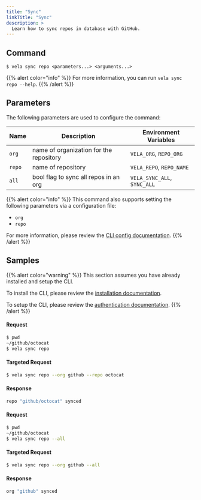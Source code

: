 ```yaml
---
title: "Sync"
linkTitle: "Sync"
description: >
  Learn how to sync repos in database with GitHub.
---
```


## Command

```
$ vela sync repo <parameters...> <arguments...>
```

{{% alert color="info" %}}
For more information, you can run `vela sync repo --help`.
{{% /alert %}}

## Parameters

The following parameters are used to configure the command:

| Name     | Description                             | Environment Variables        |
| -------- | --------------------------------------- | ---------------------------- |
| `org`    | name of organization for the repository | `VELA_ORG`, `REPO_ORG`       |
| `repo`   | name of repository                      | `VELA_REPO`, `REPO_NAME`     |
| `all`    | bool flag to sync all repos in an org   | `VELA_SYNC_ALL`, `SYNC_ALL`  |

{{% alert color="info" %}}
This command also supports setting the following parameters via a configuration file:

- `org`
- `repo`

For more information, please review the [CLI config documentation](/docs/reference/cli/config/).
{{% /alert %}}

## Samples

{{% alert color="warning" %}}
This section assumes you have already installed and setup the CLI.

To install the CLI, please review the [installation documentation](/docs/reference/cli/install/).

To setup the CLI, please review the [authentication documentation](/docs/reference/cli/authentication/).
{{% /alert %}}

#### Request

```sh
$ pwd
~/github/octocat
$ vela sync repo
```

#### Targeted Request

```sh
$ vela sync repo --org github --repo octocat
```

#### Response

```sh
repo "github/octocat" synced
```

#### Request

```sh
$ pwd
~/github/octocat
$ vela sync repo --all
```

#### Targeted Request

```sh
$ vela sync repo --org github --all
```

#### Response

```sh
org "github" synced